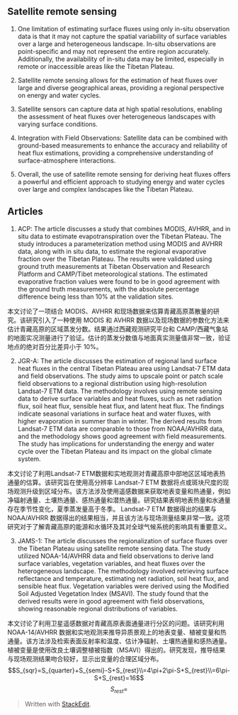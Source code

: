 ## Satellite remote sensing 

1. One limitation of estimating surface fluxes using only in-situ observation data is that it may not capture the spatial variability of surface variables over a large and heterogeneous landscape. In-situ observations are point-specific and may not represent the entire region accurately. Additionally, the availability of in-situ data may be limited, especially in remote or inaccessible areas like the Tibetan Plateau.
2. Satellite remote sensing allows for the estimation of heat fluxes over large and diverse geographical areas, providing a regional perspective on energy and water cycles. 

3. Satellite sensors can capture data at high spatial resolutions, enabling the assessment of heat fluxes over heterogeneous landscapes with varying surface conditions. 

4.  Integration with Field Observations:  Satellite data can be combined with ground-based measurements to enhance the accuracy and reliability of heat flux estimations, providing a comprehensive understanding of surface-atmosphere interactions.

5. Overall, the use of satellite remote sensing for deriving heat fluxes offers a powerful and efficient approach to studying energy and water cycles over large and complex landscapes like the Tibetan Plateau.

## Articles
1. ACP: The article discusses a study that combines MODIS, AVHRR, and in situ data to estimate evapotranspiration over the Tibetan Plateau. The study introduces a parameterization method using MODIS and AVHRR data, along with in situ data, to estimate the regional evaporative fraction over the Tibetan Plateau. The results were validated using ground truth measurements at Tibetan Observation and Research Platform and CAMP/Tibet meteorological stations. The estimated evaporative fraction values were found to be in good agreement with the ground truth measurements, with the absolute percentage difference being less than 10% at the validation sites. 

本文讨论了一项结合 MODIS、AVHRR 和现场数据来估算青藏高原蒸散量的研究。该研究引入了一种使用 MODIS 和 AVHRR 数据以及现场数据的参数化方法来估计青藏高原的区域蒸发分数。结果通过西藏观测研究平台和 CAMP/西藏气象站的地面实况测量进行了验证。估计的蒸发分数值与地面真实测量值非常一致，验证地点的绝对百分比差异小于 10%。

2. JGR-A: The article discusses the estimation of regional land surface heat fluxes in the central Tibetan Plateau area using Landsat-7 ETM data and field observations. The study aims to upscale point or patch scale field observations to a regional distribution using high-resolution Landsat-7 ETM data. The methodology involves using remote sensing data to derive surface variables and heat fluxes, such as net radiation flux, soil heat flux, sensible heat flux, and latent heat flux. The findings indicate seasonal variations in surface heat and water fluxes, with higher evaporation in summer than in winter. The derived results from Landsat-7 ETM data are comparable to those from NOAA/AVHRR data, and the methodology shows good agreement with field measurements. The study has implications for understanding the energy and water cycle over the Tibetan Plateau and its impact on the global climate system.

本文讨论了利用Landsat-7 ETM数据和实地观测对青藏高原中部地区区域地表热通量的估算。该研究旨在使用高分辨率 Landsat-7 ETM 数据将点或斑块尺度的现场观测升级到区域分布。该方法涉及使用遥感数据来获取地表变量和热通量，例如净辐射通量、土壤热通量、感热通量和潜热通量。研究结果表明地表热量和水通量存在季节性变化，夏季蒸发量高于冬季。 Landsat-7 ETM 数据得出的结果与 NOAA/AVHRR 数据得出的结果相当，并且该方法与现场测量结果非常一致。这项研究对于了解青藏高原的能源和水循环及其对全球气候系统的影响具有重要意义。

3. JAMS-1: The article discusses the regionalization of surface fluxes over the Tibetan Plateau using satellite remote sensing data. The study utilized NOAA-14/AVHRR data and field observations to derive land surface variables, vegetation variables, and heat fluxes over the heterogeneous landscape. The methodology involved retrieving surface reflectance and temperature, estimating net radiation, soil heat flux, and sensible heat flux. Vegetation variables were derived using the Modified Soil Adjusted Vegetation Index (MSAVI). The study found that the derived results were in good agreement with field observations, showing reasonable regional distributions of variables.

本文讨论了利用卫星遥感数据对青藏高原表面通量进行分区的问题。该研究利用 NOAA-14/AVHRR 数据和实地观测来推导异质景观上的地表变量、植被变量和热通量。该方法涉及检索表面反射率和温度、估计净辐射、土壤热通量和感热通量。植被变量是使用改良土壤调整植被指数（MSAVI）得出的。研究发现，推导结果与现场观测结果吻合较好，显示出变量的合理区域分布。
$$S_{sqr}=S_{quarter}+S_{semi}-S+S_{rest}\\=4\pi+2\pi-S+S_{rest}\\=6\pi-S+S_{rest}=16$$
$$S_{rest}=$$

> Written with [StackEdit](https://stackedit.io/).
<!--stackedit_data:
eyJoaXN0b3J5IjpbLTY5NTQyNDUyNl19
-->